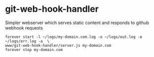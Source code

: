 git-web-hook-handler
====================

Simpler webserver which serves static content and responds to github webhook requests

    forever start -l ~/logs/my-domain.com.log -o ~/logs/out.log -e ~/logs/err.log -a  \ 
    www/git-web-hook-handler/server.js my-domain.com
    forever stop my-domain.com

